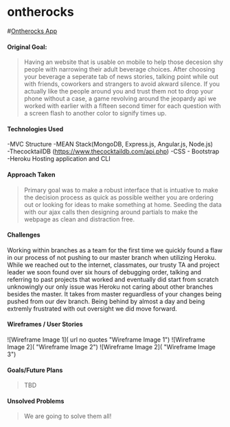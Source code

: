 # ontherocks

<!-- link to hosted app -->
#[Ontherocks App](https://ontherocks.herokuapp.com/)

#### Original Goal:
> Having an website that is usable on mobile to help those decesion shy people with narrowing their adult beverage choices. After choosing your beverage a seperate tab of news stories, talking point while out with friends, coworkers and strangers to avoid akward silence. If you actually like the people around you and trust them not to drop your phone without a case, a game revolving around the jeopardy api we worked with earlier with a fifteen second timer for each question with a screen flash to another color to signify times up. 

#### Technologies Used

  -MVC Structure
  -MEAN Stack(MongoDB, Express.js, Angular.js, Node.js)  
  -ThecocktailDB (https://www.thecocktaildb.com/api.php)
  -CSS - Bootstrap
  -Heroku Hosting application and CLI

#### Approach Taken
>Primary goal was to make a robust interface that is intuative to make the decision process as quick as possible weither you are ordering out or looking for ideas to make something at home. Seeding the data with our ajax calls then designing around partials to make the webpage as clean and distraction free. 

#### Challenges
Working within branches as a team for the first time we quickly found a flaw in our process of not pushing to our master branch when utilizing Heroku. While we reached out to the internet, classmates, our trusty TA and project leader we soon found over six hours of debugging order, talking and referring to past projects that worked and eventually did start from scratch unknowingly our only issue was Heroku not caring about other branches besides the master. It takes from master reguardless of your changes being pushed from our dev branch. Being behind by almost a day and being extremly frustrated with out oversight we did move forward. 

#### Wireframes /  User Stories
![Wireframe Image 1]( url no quotes "Wireframe Image 1")
![Wireframe Image 2]( "Wireframe Image 2")
![Wireframe Image 2]( "Wireframe Image 3")




#### Goals/Future Plans
> TBD


#### Unsolved Problems
> We are going to solve them all!